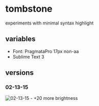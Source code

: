 # tombstone
experiments with minimal syntax highlight


## variables

* Font: PragmataPro 17px non-aa
* Sublime Text 3

## versions

### 02-13-15

![02-13-15 - +20 more brightness](https://dl.dropboxusercontent.com/spa/6f6p31rqk1cfe43/bpa5hnqa.png)
